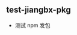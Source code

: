 <!--
 * @Descripttion: 
 * @version: 
 * @Author: jbx
 * @Date: 2021-04-28 11:40:35
-->
## test-jiangbx-pkg
- 测试 npm 发包